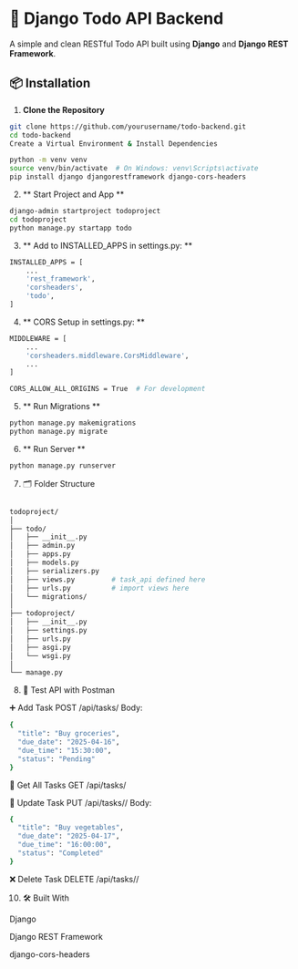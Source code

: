 # 📝 Django Todo API Backend

A simple and clean RESTful Todo API built using **Django** and **Django REST Framework**.

## 📦 Installation

1. **Clone the Repository**

```bash
git clone https://github.com/yourusername/todo-backend.git
cd todo-backend
Create a Virtual Environment & Install Dependencies
```

```bash
python -m venv venv
source venv/bin/activate  # On Windows: venv\Scripts\activate
pip install django djangorestframework django-cors-headers
```

2. ** Start Project and App **

```bash
django-admin startproject todoproject
cd todoproject
python manage.py startapp todo
```

3. ** Add to INSTALLED_APPS in settings.py: **

```bash
INSTALLED_APPS = [
    ...
    'rest_framework',
    'corsheaders',
    'todo',
]
```

4. ** CORS Setup in settings.py: **

```bash
MIDDLEWARE = [
    ...
    'corsheaders.middleware.CorsMiddleware',
    ...
]

CORS_ALLOW_ALL_ORIGINS = True  # For development

```

5. ** Run Migrations **
```bash
python manage.py makemigrations
python manage.py migrate
```
6. ** Run Server **

```bash
python manage.py runserver
```
7. 🗂️ Folder Structure

```bash

todoproject/
│
├── todo/
│   ├── __init__.py
│   ├── admin.py
│   ├── apps.py
│   ├── models.py
│   ├── serializers.py
│   ├── views.py         # task_api defined here
│   ├── urls.py          # import views here
│   └── migrations/
│
├── todoproject/
│   ├── __init__.py
│   ├── settings.py
│   ├── urls.py
│   ├── asgi.py
│   └── wsgi.py
│
└── manage.py

```

8. 🧪 Test API with Postman

➕ Add Task
POST /api/tasks/
Body:

```bash
{
  "title": "Buy groceries",
  "due_date": "2025-04-16",
  "due_time": "15:30:00",
  "status": "Pending"
}
```

📃 Get All Tasks
GET /api/tasks/

🔁 Update Task
PUT /api/tasks/<id>/
Body:

```bash
{
  "title": "Buy vegetables",
  "due_date": "2025-04-17",
  "due_time": "16:00:00",
  "status": "Completed"
}
``` 
❌ Delete Task
DELETE /api/tasks/<id>/


10. 🛠️ Built With

Django

Django REST Framework

django-cors-headers